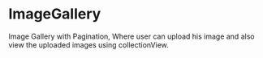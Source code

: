 # ImageGallery
Image Gallery with Pagination, Where user can upload his image and also view the uploaded images using collectionView.
